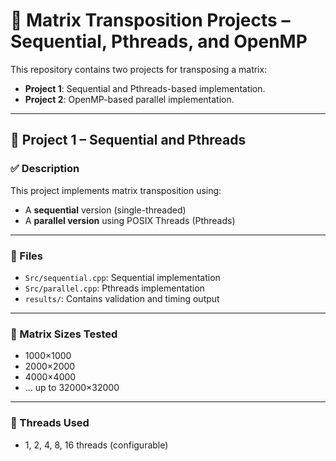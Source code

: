 # 🧮 Matrix Transposition Projects – Sequential, Pthreads, and OpenMP

This repository contains two projects for transposing a matrix:

- **Project 1**: Sequential and Pthreads-based implementation.
- **Project 2**: OpenMP-based parallel implementation.

---

## 🧩 Project 1 – Sequential and Pthreads

### ✅ Description

This project implements matrix transposition using:
- A **sequential** version (single-threaded)
- A **parallel version** using POSIX Threads (Pthreads)

---

### 📁 Files

- `Src/sequential.cpp`: Sequential implementation
- `Src/parallel.cpp`: Pthreads implementation
- `results/`: Contains validation and timing output

---

### 📐 Matrix Sizes Tested

- 1000×1000  
- 2000×2000  
- 4000×4000  
- ... up to 32000×32000

---

### 🧵 Threads Used

- 1, 2, 4, 8, 16 threads (configurable)
